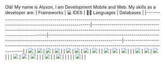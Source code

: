 Olá! My name is Alyson, I am Development Mobile and Web.
My skills as a developer are:
| Frameworks                                                                                                                     | 💻 IDES                                                                                                                              | 👩‍💻 Languages                                                                                                      | Databases                                                                                               |
|--------------------------------------------------------------------------------------------------------------------------------|-------------------------------------------------------------------------------------------------------------------------------------|-------------------------------------------------------------------------------------------------------------------|---------------------------------------------------------------------------------------------------------|
| <img src="https://img.shields.io/badge/.NET-512BD4?style=for-the-badge&logo=dotnet&logoColor=white" />                         | <img src="https://img.shields.io/badge/Visual_Studio-5C2D91?style=for-the-badge&logo=visual%20studio&logoColor=white"/>             | <img src="https://img.shields.io/badge/C-00599C?style=for-the-badge&logo=c&logoColor=white"/>                     | <img src="https://img.shields.io/badge/MySQL-005C84?style=for-the-badge&logo=mysql&logoColor=white"/>   |
| <img src="https://img.shields.io/badge/Bootstrap-563D7C?style=for-the-badge&logo=bootstrap&logoColor=white" />                 | <img src="https://img.shields.io/badge/Visual_Studio_Code-0078D4?style=for-the-badge&logo=visual%20studio%20code&logoColor=white"/> | <img src="https://img.shields.io/badge/C%23-239120?style=for-the-badge&logo=c-sharp&logoColor=white"/>            | <img src="https://img.shields.io/badge/SQLite-07405E?style=for-the-badge&logo=sqlite&logoColor=white"/> |
| <img src="https://img.shields.io/badge/firebase-ffca28?style=for-the-badge&logo=firebase&logoColor=black" />                   | <img src="https://img.shields.io/badge/Android_Studio-3DDC84?style=for-the-badge&logo=android-studio&logoColor=white"/>             | <img src="https://img.shields.io/badge/CSS3-1572B6?style=for-the-badge&logo=css3&logoColor=white"/>               |                                                                                                         |
| <img src="https://img.shields.io/badge/material%20design-757575?style=for-the-badge&logo=material%20design&logoColor=white" /> | <img src="https://img.shields.io/badge/Eclipse-2C2255?style=for-the-badge&logo=eclipse&logoColor=white"/>                           | <img src="https://img.shields.io/badge/HTML5-E34F26?style=for-the-badge&logo=html5&logoColor=white"/>             |                                                                                                         |
| <img src="https://img.shields.io/badge/Material%20UI-007FFF?style=for-the-badge&logo=mui&logoColor=white"/>                    | <img src="https://img.shields.io/badge/replit-667881?style=for-the-badge&logo=replit&logoColor=white"/>                             | <img src="https://img.shields.io/badge/Java-ED8B00?style=for-the-badge&logo=java&logoColor=white"/>               |                                                                                                         |
| <img src="https://img.shields.io/badge/OpenStreetMap-7EBC6F?style=for-the-badge&logo=OpenStreetMap&logoColor=white"/>          |                                                                                                                                     | <img src="https://img.shields.io/badge/WebAssembly-654FF0?style=for-the-badge&logo=WebAssembly&logoColor=white"/> |                                                                                                         |
|                                                                                                                                |                                                                                                                                     | <img src="https://img.shields.io/badge/Xamarin-3498DB?style=for-the-badge&logo=xamarin&logoColor=white"/>         |                                                                                                         |



